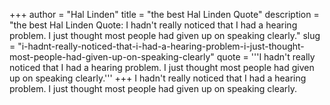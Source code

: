 +++
author = "Hal Linden"
title = "the best Hal Linden Quote"
description = "the best Hal Linden Quote: I hadn't really noticed that I had a hearing problem. I just thought most people had given up on speaking clearly."
slug = "i-hadnt-really-noticed-that-i-had-a-hearing-problem-i-just-thought-most-people-had-given-up-on-speaking-clearly"
quote = '''I hadn't really noticed that I had a hearing problem. I just thought most people had given up on speaking clearly.'''
+++
I hadn't really noticed that I had a hearing problem. I just thought most people had given up on speaking clearly.
